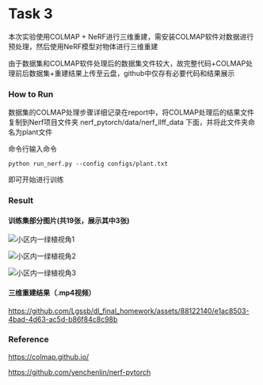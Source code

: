 # Task 3

本次实验使用COLMAP + NeRF进行三维重建，需安装COLMAP软件对数据进行预处理，然后使用NeRF模型对物体进行三维重建

由于数据集和COLMAP软件处理后的数据集文件较大，故完整代码+COLMAP处理前后数据集+重建结果上传至云盘，github中仅存有必要代码和结果展示

### How to Run

数据集的COLMAP处理步骤详细记录在report中，将COLMAP处理后的结果文件复制到Nerf项目文件夹 nerf_pytorch/data/nerf_llff_data 下面，并将此文件夹命名为plant文件

命令行输入命令

```
python run_nerf.py --config configs/plant.txt
``````

即可开始进行训练

### Result

#### 训练集部分图片(共19张，展示其中3张)

![小区内一绿植视角1](./data_processing/images/1.jpg)


![小区内一绿植视角2](./data_processing/images/7.jpg)


![小区内一绿植视角3](./data_processing/images/19.jpg)


#### 三维重建结果（.mp4视频）

https://github.com/Lgssb/dl_final_homework/assets/88122140/e1ac8503-4bad-4d63-ac5d-b86f84c8c98b


### Reference

https://colmap.github.io/

https://github.com/yenchenlin/nerf-pytorch
